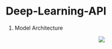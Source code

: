 # Deep-Learning-API

1. Model Architecture

<p align = "center">
  <img src = "https://user-images.githubusercontent.com/51883796/92614708-90905780-f2e6-11ea-808b-6c1b0fcad230.png">
</p>
